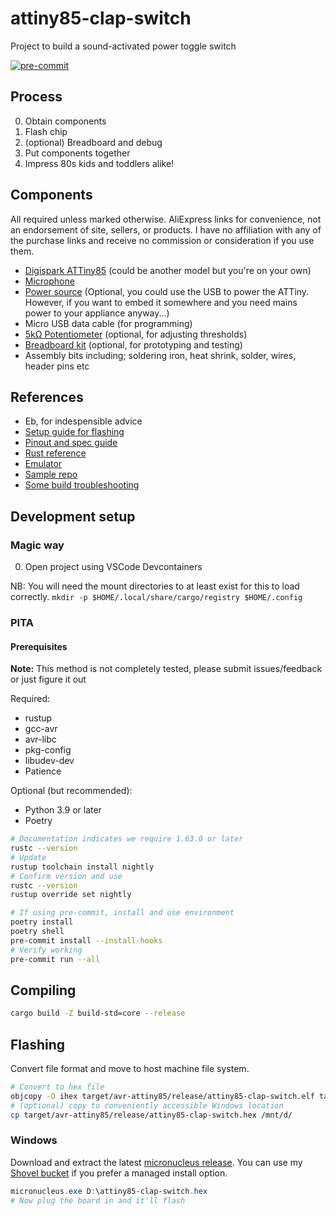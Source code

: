 # attiny85-clap-switch

Project to build a sound-activated power toggle switch

[![pre-commit](https://img.shields.io/badge/pre--commit-enabled-brightgreen?logo=pre-commit&logoColor=white)](https://github.com/pre-commit/pre-commit)

## Process

0. Obtain components
0. Flash chip
0. (optional) Breadboard and debug
0. Put components together
0. Impress 80s kids and toddlers alike!

## Components

All required unless marked otherwise. AliExpress links for convenience, not an endorsement of site, sellers, or products.
I have no affiliation with any of the purchase links and receive no commission or consideration if you use them.

- [Digispark ATTiny85](https://www.aliexpress.com/item/32724114567.html) (could be another model but you're on your own)
- [Microphone](https://www.aliexpress.com/item/32639718325.html)
- [Power source](https://www.aliexpress.com/item/32845177402.html)
  (Optional, you could use the USB to power the ATTiny.
  However, if you want to embed it somewhere and you need mains power to your appliance anyway...)
- Micro USB data cable (for programming)
- [5kΩ Potentiometer](https://www.aliexpress.com/item/32783863247.html) (optional, for adjusting thresholds)
- [Breadboard kit](https://www.aliexpress.com/item/4000689310993.html) (optional, for prototyping and testing)
- Assembly bits including; soldering iron, heat shrink, solder, wires, header pins etc

## References

- Eb, for indespensible advice
- [Setup guide for flashing](https://www.best-microcontroller-projects.com/digispark-attiny85-arduino-install.html)
- [Pinout and spec guide](https://www.etechnophiles.com/attiny85-pinout-specs-guide/)
- [Rust reference](https://book.avr-rust.com/)
- [Emulator](https://wokwi.com/)
- [Sample repo](https://github.com/q231950/avr-attiny85-rust)
- [Some build troubleshooting](https://nercury.github.io/rust/embedded/experiments/2018/04/29/rust-embedded-01-discovery-vl-flipping-bits.html)

## Development setup

### Magic way

0. Open project using VSCode Devcontainers

NB: You will need the mount directories to at least exist for this to load correctly.
`mkdir -p $HOME/.local/share/cargo/registry $HOME/.config`

### PITA

#### Prerequisites

**Note:** This method is not completely tested, please submit issues/feedback or just figure it out

Required:

- rustup
- gcc-avr
- avr-libc
- pkg-config
- libudev-dev
- Patience

Optional (but recommended):

- Python 3.9 or later
- Poetry

```Bash
# Documentation indicates we require 1.63.0 or later
rustc --version
# Update
rustup toolchain install nightly
# Confirm version and use
rustc --version
rustup override set nightly

# If using pre-commit, install and use environment
poetry install
poetry shell
pre-commit install --install-hooks
# Verify working
pre-commit run --all
```

## Compiling

```Bash
cargo build -Z build-std=core --release
```

## Flashing

Convert file format and move to host machine file system.

```bash
# Convert to hex file
objcopy -O ihex target/avr-attiny85/release/attiny85-clap-switch.elf target/avr-attiny85/release/attiny85-clap-switch.hex
# (optional) copy to conveniently accessible Windows location
cp target/avr-attiny85/release/attiny85-clap-switch.hex /mnt/d/
```

### Windows

Download and extract the latest [micronucleus release](https://github.com/micronucleus/micronucleus/releases).
You can use my [Shovel bucket](https://github.com/arichtman/shovel-bucket) if you prefer a managed install option.

```powershell
micronucleus.exe D:\attiny85-clap-switch.hex
# Now plug the board in and it'll flash
```
